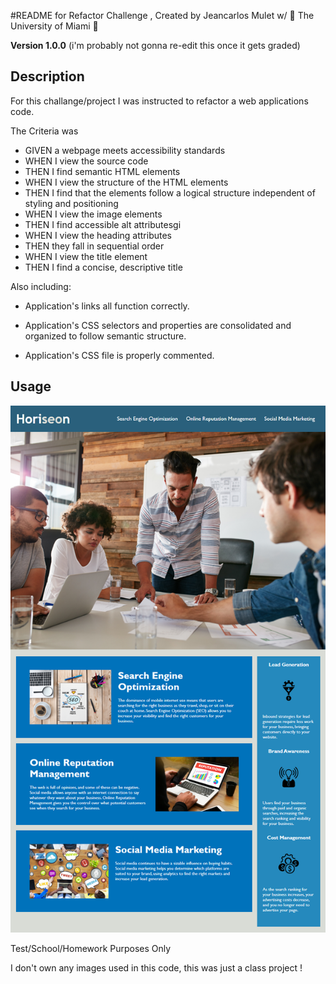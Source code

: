 #README for Refactor Challenge , Created by Jeancarlos Mulet w/  🙌 The University of Miami 🙌

**Version 1.0.0** 
(<lolfunnytext>i'm probably not gonna re-edit this once it gets graded</lolfunnytext>)

## Description 
For this challange/project I was instructed to refactor a web applications code.

The Criteria was

* GIVEN a webpage meets accessibility standards
* WHEN I view the source code
* THEN I find semantic HTML elements
* WHEN I view the structure of the HTML elements
* THEN I find that the elements follow a logical structure independent of styling and positioning
* WHEN I view the image elements
* THEN I find accessible alt attributesgi
* WHEN I view the heading attributes
* THEN they fall in sequential order
* WHEN I view the title element
* THEN I find a concise, descriptive title

Also including: 

- Application's links all function correctly.

- Application's CSS selectors and properties are consolidated and organized to follow semantic structure.

- Application's CSS file is properly commented.



## Usage 

<img src="assets\images\01-html-css-git-homework-demo.png">

Test/School/Homework Purposes Only

I don't own any images used in this code, this was just a class project !







